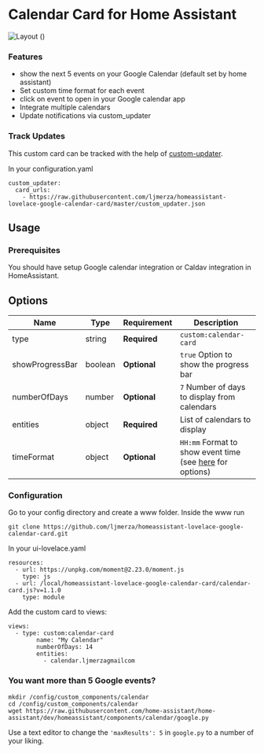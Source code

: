 # Calendar Card for Home Assistant
![](https://i.imgur.com/egQofZM.png "Layout")
()

### Features
* show the next 5 events on your Google Calendar (default set by home assistant)
* Set custom time format for each event
* click on event to open in your Google calendar app
* Integrate multiple calendars
* Update notifications via custom_updater

### Track Updates
This custom card can be tracked with the help of [custom-updater](https://github.com/custom-components/custom_updater).

In your configuration.yaml

```
custom_updater:
  card_urls:
    - https://raw.githubusercontent.com/ljmerza/homeassistant-lovelace-google-calendar-card/master/custom_updater.json
```

## Usage
### Prerequisites
You should have setup Google calendar integration or Caldav integration in HomeAssistant.

## Options

| Name | Type | Requirement | Description
| ---- | ---- | ------- | -----------
| type | string | **Required** | `custom:calendar-card`
| showProgressBar | boolean | **Optional** | `true` Option to show the progress bar
| numberOfDays | number | **Optional** | `7` Number of days to display from calendars
| entities | object | **Required** | List of calendars to display
| timeFormat | object | **Optional** | `HH:mm` Format to show event time (see [here](https://momentjs.com/docs/#/displaying/format/) for options)

### Configuration
Go to your config directory and create a www folder. Inside the www run

```
git clone https://github.com/ljmerza/homeassistant-lovelace-google-calendar-card.git
```

In your ui-lovelace.yaml

```
resources:
  - url: https://unpkg.com/moment@2.23.0/moment.js
    type: js
  - url: /local/homeassistant-lovelace-google-calendar-card/calendar-card.js?v=1.1.0
    type: module
```

Add the custom card to views:

```
views:
  - type: custom:calendar-card
        name: "My Calendar"
        numberOfDays: 14
        entities:
          - calendar.ljmerzagmailcom
```

### You want more than 5 Google events?
```
mkdir /config/custom_components/calendar
cd /config/custom_components/calendar
wget https://raw.githubusercontent.com/home-assistant/home-assistant/dev/homeassistant/components/calendar/google.py
```
Use a text editor to change the `'maxResults': 5` in `google.py` to a number of your liking.
